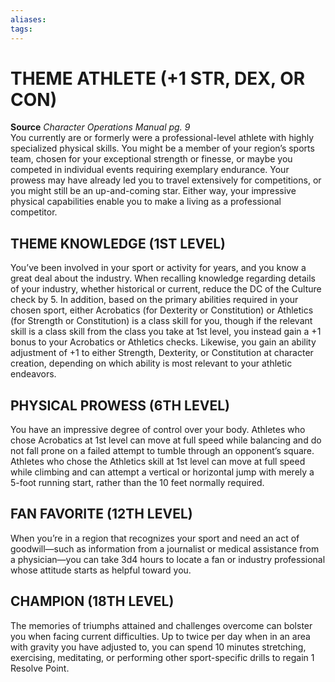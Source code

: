 ```yaml
---
aliases: 
tags: 
---
```

# THEME ATHLETE (+1 STR, DEX, OR CON)
**Source** _Character Operations Manual pg. 9_  
You currently are or formerly were a professional-level athlete with highly specialized physical skills. You might be a member of your region’s sports team, chosen for your exceptional strength or finesse, or maybe you competed in individual events requiring exemplary endurance. Your prowess may have already led you to travel extensively for competitions, or you might still be an up-and-coming star. Either way, your impressive physical capabilities enable you to make a living as a professional competitor.  

## THEME KNOWLEDGE (1ST LEVEL)

You’ve been involved in your sport or activity for years, and you know a great deal about the industry. When recalling knowledge regarding details of your industry, whether historical or current, reduce the DC of the Culture check by 5. In addition, based on the primary abilities required in your chosen sport, either Acrobatics (for Dexterity or Constitution) or Athletics (for Strength or Constitution) is a class skill for you, though if the relevant skill is a class skill from the class you take at 1st level, you instead gain a +1 bonus to your Acrobatics or Athletics checks. Likewise, you gain an ability adjustment of +1 to either Strength, Dexterity, or Constitution at character creation, depending on which ability is most relevant to your athletic endeavors.  

## PHYSICAL PROWESS (6TH LEVEL)

You have an impressive degree of control over your body. Athletes who chose Acrobatics at 1st level can move at full speed while balancing and do not fall prone on a failed attempt to tumble through an opponent’s square. Athletes who chose the Athletics skill at 1st level can move at full speed while climbing and can attempt a vertical or horizontal jump with merely a 5-foot running start, rather than the 10 feet normally required.  

## FAN FAVORITE (12TH LEVEL)

When you’re in a region that recognizes your sport and need an act of goodwill—such as information from a journalist or medical assistance from a physician—you can take 3d4 hours to locate a fan or industry professional whose attitude starts as helpful toward you.  

## CHAMPION (18TH LEVEL)

The memories of triumphs attained and challenges overcome can bolster you when facing current difficulties. Up to twice per day when in an area with gravity you have adjusted to, you can spend 10 minutes stretching, exercising, meditating, or performing other sport-specific drills to regain 1 Resolve Point.
